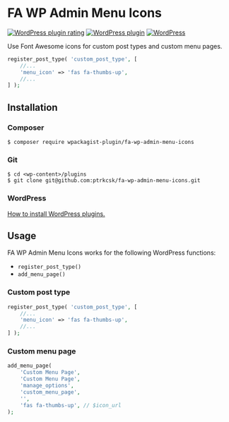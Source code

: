 # FA WP Admin Menu Icons

[![WordPress plugin rating](https://img.shields.io/wordpress/plugin/r/fa-wp-admin-menu-icons.svg)](https://wordpress.org/plugins/fa-wp-admin-menu-icons/) [![WordPress plugin](https://img.shields.io/wordpress/plugin/dt/fa-wp-admin-menu-icons.svg)](https://wordpress.org/plugins/fa-wp-admin-menu-icons/) [![WordPress](https://img.shields.io/wordpress/v/fa-wp-admin-menu-icons.svg)](https://wordpress.org/plugins/fa-wp-admin-menu-icons/)

Use Font Awesome icons for custom post types and custom menu pages.

```php
register_post_type( 'custom_post_type', [
    //...
    'menu_icon' => 'fas fa-thumbs-up',
    //...
] );
```

## Installation

### Composer

```
$ composer require wpackagist-plugin/fa-wp-admin-menu-icons
```

### Git

```
$ cd <wp-content>/plugins
$ git clone git@github.com:ptrkcsk/fa-wp-admin-menu-icons.git
```

### WordPress

[How to install WordPress plugins.](https://codex.wordpress.org/Managing_Plugins#Installing_Plugins)


## Usage

FA WP Admin Menu Icons works for the following WordPress functions:

- `register_post_type()`
- `add_menu_page()`

### Custom post type

```php
register_post_type( 'custom_post_type', [
    //...
    'menu_icon' => 'fas fa-thumbs-up',
    //...
] );
```

### Custom menu page

```php
add_menu_page(
    'Custom Menu Page',
    'Custom Menu Page',
    'manage_options',
    'custom_menu_page',
    '',
    'fas fa-thumbs-up', // $icon_url
);
```
